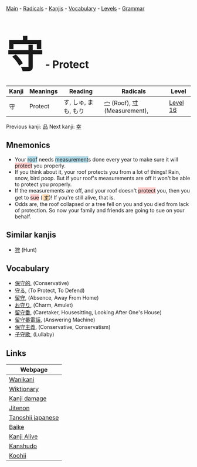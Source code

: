 <style> bigfont {font-size: 100px}</style>
[Main](../README.md) -
[Radicals](../radicals.md) -
[Kanjis](../kanjis.md) -
[Vocabulary](../vocabulary.md) -
[Levels](../levels.md) -
[Grammar](../grammar.md)
# <bigfont> 守</bigfont> - Protect 

| Kanji | Meanings | Reading | Radicals | Level |
| --- | --- | --- | --- | --- |
| 守 | Protect | す, しゅ, まも, もり | [宀](../radicals/宀.md) (Roof), [寸](../radicals/寸.md) (Measurement),  | [Level 16](../levels/wk_level16.md) |

Previous kanji: [品](品.md) Next kanji: [幸](幸.md) 

## Mnemonics
 * Your <span style="background-color:#ADD8E6"> roof</span> needs <span style="background-color:#ADD8E6"> measurement</span>s done every year to make sure it will <span style="background-color:#ffcccb"> protect</span> you properly.
* If you think about it, your roof protects you from a lot of things! Rain, snow, bird poop. But if your roof's measurements are off it won't be able to protect you properly.
* If the measurements are off, and your roof doesn't <span style="background-color:#ffcccb"> protect</span> you, then you get to <span style="background-color:#ffcccb"> sue</span> (<span style="background-color:#fed8b1"> [す](https://jisho.org/search/す)</span>)! If you're still alive, that is.
* Odds are, the roof collapsed or a tree fell on you and you died from lack of protection. So now your family and friends are going to sue on your behalf.


## Similar kanjis
 * [狩](狩.md) (Hunt)


## Vocabulary
 * [保守的](../vocabulary/守.md), (Conservative)
* [守る](../vocabulary/守.md), (To Protect, To Defend)
* [留守](../vocabulary/守.md), (Absence, Away From Home)
* [お守り](../vocabulary/守.md), (Charm, Amulet)
* [留守番](../vocabulary/守.md), (Caretaker, Housesitting, Looking After One's House)
* [留守番電話](../vocabulary/守.md), (Answering Machine)
* [保守主義](../vocabulary/守.md), (Conservative, Conservatism)
* [子守歌](../vocabulary/守.md), (Lullaby)



## Links 

| Webpage |
| --- |
| [Wanikani          ](https://www.wanikani.com/kanji/守) |
| [Wiktionary        ](https://en.wiktionary.org/wiki/守) |
| [Kanji damage      ](http://www.kanjidamage.com/kanji/search?utf8=✓&q=守) |
| [Jitenon           ](https://jitenon.com/kanji/守) |
| [Tanoshii japanese ](https://www.tanoshiijapanese.com/dictionary/kanji.cfm?k=守) |
| [Baike             ](https://baike.baidu.com/item/守) |
| [Kanji Alive       ](https://app.kanjialive.com/守) |
| [Kanshudo          ](https://www.kanshudo.com/searchmn?q=守) |
| [Koohii            ](https://kanji.koohii.com/study/kanji/守) |
